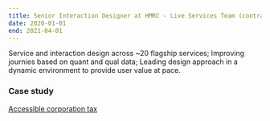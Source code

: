 ```yaml
---
title: Senior Interaction Designer at HMRC - Live Services Team (contract)  
date: 2020-01-01  
end: 2021-04-01  
---
```

Service and interaction design across ~20 flagship services; Improving journies based on quant and qual data; Leading design approach in a dynamic environment to provide user value at pace.

### Case study
[Accessible corporation tax](https://roodesign.co.uk/work/cato/)